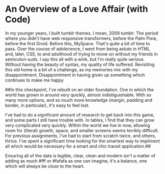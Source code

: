 

# An Overview of a Love Affair (with Code) 


In my younger years, I built tumblr themes. I mean, 2009 tumblr. The period where you didn't have web responsive transformers, before the Palm Pixie, before the first Droid.
Before this, MySpace. That's quite a bit of time to pass.
Over the course of adolecence, I went from being astute in HTML and, later, CSS, to and adulthood of trying to move on without my friends in semicolon-suits.
I say this all with a wink, but I'm really quite serious.
Without having the beauty of syntax, my quality of life suffered.
Revisiting this old home is a bit of a challenge, as my memories mix with my disappointment.
Disappointment in having given up something which continues to make me happy


##In this checkpoint, I've rebuilt on an older foundation. One in which the world has grown in around very quickly, almost indistiguishable.
With so many more options, and so much more knowledge (margin, padding and border, in particular), it's easy to feel lost.

I've had to do a significant amount of research to get back into this game, and some parts I still have trouble with. In tables, I find that they can grow very complicated very quickly. Within the world we live in now, allowing room for (literal) growth, space, and smaller screens seems terribly difficult. For previous assignments, I've had to start from scratch twice, and others, thrice. I've spent a significant time looking for the smartest way to impliment all which would be necessary for a smart and chic transit application.##

Ensuring all of the data is legible, clear, clean and modern isn't a matter of adding as much #fff or #fafafa as one can imagine, it's a balance, one which will always be close to the heart.

